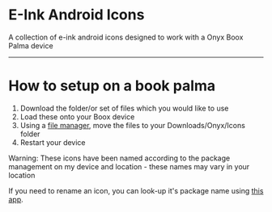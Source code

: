 # E-Ink Android Icons
A collection of e-ink android icons designed to work with a Onyx Boox Palma device

---
# How to setup on a book palma

1. Download the folder/or set of files which you would like to use
2. Load these onto your Boox device
3. Using a [file manager](https://play.google.com/store/apps/details?id=com.filemanager.managefile.fileexplorer.fileextractor&hl=en), move the files to your Downloads/Onyx/Icons folder
4. Restart your device

Warning: These icons have been named according to the package management on my device and location - these names may vary in your location

If you need to rename an icon, you can look-up it's package name using [this app](https://play.google.com/store/apps/details?id=com.lb.app_manager&hl=en).
